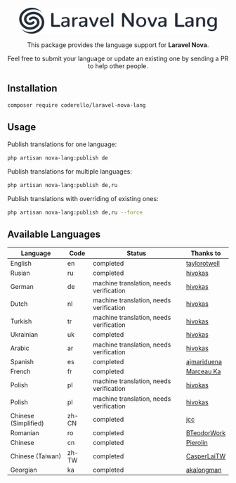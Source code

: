 <p align="center"><img alt="Laraflash" src="logo.png" width="450"></p>

<p align="center">This package provides the language support for <b>Laravel Nova</b>.</p>

<p align="center">Feel free to submit your language or update an existing one by sending a PR to help other people.</p>

## Installation

```bash
composer require coderello/laravel-nova-lang
```

## Usage

Publish translations for one language:
```bash
php artisan nova-lang:publish de
```

Publish translations for multiple languages:
```bash
php artisan nova-lang:publish de,ru
```

Publish translations with overriding of existing ones:
```bash
php artisan nova-lang:publish de,ru --force
```

## Available Languages

| Language | Code | Status | Thanks to |
| --- | --- | --- | --- |
| English | en | completed | [taylorotwell](https://github.com/taylorotwell) |
| Rusian | ru | completed | [hivokas](https://github.com/hivokas) |
| German | de | machine translation, needs verification | [hivokas](https://github.com/hivokas) |
| Dutch | nl | machine translation, needs verification | [hivokas](https://github.com/hivokas) |
| Turkish | tr | machine translation, needs verification | [hivokas](https://github.com/hivokas) |
| Ukrainian | uk | completed | [hivokas](https://github.com/hivokas) |
| Arabic | ar | machine translation, needs verification | [hivokas](https://github.com/hivokas) |
| Spanish | es | completed | [ajmariduena](https://github.com/ajmariduena) |
| French | fr | completed | [Marceau Ka](https://github.com/MarceauKa) |
| Polish | pl | machine translation, needs verification | [hivokas](https://github.com/hivokas) |
| Polish | pl | machine translation, needs verification | [hivokas](https://github.com/hivokas) |
| Chinese (Simplified) | zh-CN | completed | [jcc](https://github.com/jcc) |
| Romanian | ro | completed | [BTeodorWork](https://github.com/BTeodorWork) |
| Chinese | cn | completed | [Pierolin](https://github.com/Pierolin) |
| Chinese (Taiwan) | zh-TW | completed | [CasperLaiTW](https://github.com/CasperLaiTW) |
| Georgian | ka | completed | [akalongman](https://github.com/akalongman) |
